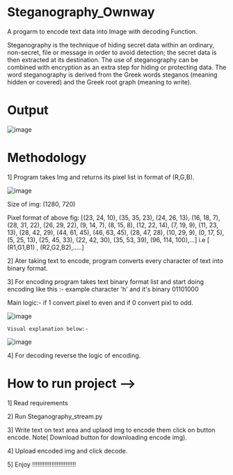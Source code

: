 # Steganography_Ownway
A progarm to encode text data into Image  with decoding Function.

Steganography is the technique of hiding secret data within an ordinary, non-secret, file or message in order to avoid detection; the secret data is then extracted at its destination. The use of steganography can be combined with encryption as an extra step for hiding or protecting data. The word steganography is derived from the Greek words steganos (meaning hidden or covered) and the Greek root graph (meaning to write).

# Output

![image](https://user-images.githubusercontent.com/67000746/206674897-f9def5df-c526-4a70-b454-83f6c141b2ef.png)

# Methodology

1] Program takes Img and returns its pixel list in format of (R,G,B).
        
![image](https://user-images.githubusercontent.com/67000746/206679522-d5494a2c-edc8-4634-82b1-f51fa24269ee.png)

  Size of img: (1280, 720)

Pixel format of above fig: 
[(23, 24, 10), (35, 35, 23), (24, 26, 13), (16, 18, 7), (28, 31, 22), (26, 29, 22), (9, 14, 7), (8, 15, 8), (12, 22, 14), (7, 19, 9), (11, 23, 13), (28, 42, 29), (44, 61, 45), (46, 63, 45), (28, 47, 28), (10, 29, 9), (0, 17, 5), (5, 25, 13), (25, 45, 33), (22, 42, 30), (35, 53, 39), (96, 114, 100),...]
i.e [ (R1,G1,B1) , (R2,G2,B2),.....]

2] Ater taking text to encode, program converts every character of text into binary format.

3]  For encoding program takes text binary format list and start doing encoding like this :-
    example character 'h' and it's binary 01101000
    
    
   Main logic:-  if 1 convert pixel to even and if 0 convert pixl to odd.
   
   ![image](https://user-images.githubusercontent.com/67000746/206677859-871510d2-2fd4-4b50-85eb-5754ad54c513.png)
    
    Visual explanation below:- 
      
   ![image](https://user-images.githubusercontent.com/67000746/206677567-28f5f9d5-5559-4306-92f2-7d3a1d6678fd.png)
   
4] For decoding reverse the logic of encoding.


# How to run project -->

1] Read requirements

2] Run Steganography_stream.py

3] Write text on text area and uplaod img to encode them click on button encode. Note( Download button for downloading encode img).

4] Upload encoded img and click decode.

5] Enjoy !!!!!!!!!!!!!!!!!!!!!!!!!

 
  
    
